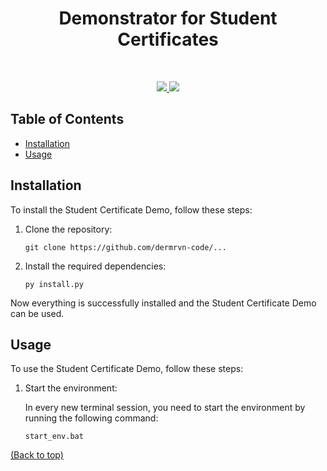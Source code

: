 <!-- @format -->

<h1 align="center">Demonstrator for Student Certificates</h1><br/>

<p align="center">
  <a href="https://python.org/downloads/release/python-3123/">
  <a href="https://python.org/downloads/release/python-3123/">
    <img src="https://img.shields.io/badge/-Python_3.12.3-3776AB?style=for-the-badge&logo=python&logoColor=white">
  </a>
  <img src="https://img.shields.io/badge/Status-Tech_Demo-red?style=for-the-badge">
</p>

## Table of Contents

- [Installation](#installation)
- [Usage](#usage)

## Installation

To install the Student Certificate Demo, follow these steps:

1. Clone the repository:

   ```shell
   git clone https://github.com/dermrvn-code/...
   ```

2. Install the required dependencies:

   ```shell
   py install.py
   ```

Now everything is successfully installed and the Student Certificate Demo can be used.

## Usage

To use the Student Certificate Demo, follow these steps:

1. Start the environment:

   In every new terminal session, you need to start the environment by running the following command:

   ```shell
   start_env.bat
   ```

[(Back to top)](#table-of-contents)
